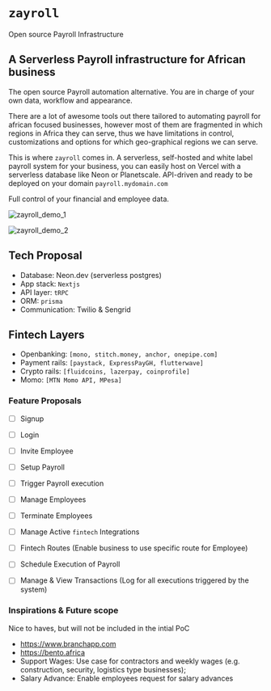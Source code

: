 # `zayroll`
Open source Payroll Infrastructure


## A Serverless Payroll infrastructure for African business

The open source Payroll automation alternative. You are in charge of your own data, workflow and appearance.

There are a lot of awesome tools out there tailored to automating payroll for african focused businesses, however most of them are fragmented in which regions in Africa they can serve, thus we have limitations in control, customizations and options for which geo-graphical regions we can serve.


This is where `zayroll` comes in. A serverless, self-hosted and white label payroll system for your business, you can easily host on Vercel with a serverless database like Neon or Planetscale. API-driven and ready to be deployed on your domain `payroll.mydomain.com` 

Full control of your financial and employee data.


![zayroll_demo_1](https://res.cloudinary.com/peoray/image/upload/v1674737068/Zayroll_Prototype_-_I_afkdfg.gif)

![zayroll_demo_2](https://res.cloudinary.com/peoray/image/upload/v1674737070/Zayroll_Prototype_II_zcysgr.gif)



## Tech Proposal

- Database: Neon.dev (serverless postgres)
- App stack: `Nextjs`
- API layer: `tRPC`
- ORM: `prisma`
- Communication: Twilio & Sengrid


## Fintech Layers

- Openbanking: `[mono, stitch.money, anchor, onepipe.com]`
- Payment rails: `[paystack, ExpressPayGH, flutterwave]`
- Crypto rails: `[fluidcoins, lazerpay, coinprofile]`
- Momo: `[MTN Momo API, MPesa]`


### Feature Proposals

- [ ] Signup
- [ ] Login
- [ ] Invite Employee
- [ ] Setup Payroll
- [ ] Trigger Payroll execution
- [ ] Manage Employees
- [ ] Terminate Employees
- [ ] Manage Active `fintech` Integrations
- [ ] Fintech Routes (Enable business to use specific route for Employee)
- [ ] Schedule Execution of Payroll
- [ ] Manage & View Transactions (Log for all executions triggered by the system)


### Inspirations & Future scope
Nice to haves, but will not be included in the intial PoC

- <https://www.branchapp.com>
- <https://bento.africa>
- Support Wages: Use case for contractors and weekly wages (e.g. construction, security, logistics type businesses);
- Salary Advance: Enable employees request for salary advances


